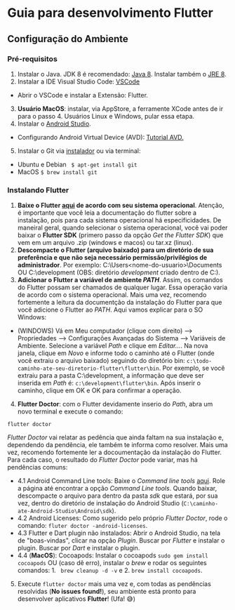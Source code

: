 # Guia para desenvolvimento Flutter

## Configuração do Ambiente 

### Pré-requisitos

1. Instalar o Java. JDK 8 é recomendado: [Java 8](https://www.oracle.com/java/technologies/downloads/#jdk8-windows). Instalar também o [JRE 8](https://www.oracle.com/java/technologies/downloads/#jre8-windows).
2. Instalar a IDE Visual Studio Code: [VSCode](https://code.visualstudio.com)
 * Abrir o VSCode e instalar a Extensão: Flutter. 
3. **Usuário MacOS**: instalar, via AppStore, a ferramente XCode antes de ir para o passo 4. Usuários Linux e Windows, pular essa etapa.
4. Instalar o [Android Studio](https://developer.android.com/studio?hl=pt-br#downloads). 
  * Configurando Android Virtual Device (AVD): [Tutorial AVD.](https://github.com/jeanmmlima/flutter-guide/blob/main/docs/Tutorial%20AVD%20-%20Android%20Studio.pdf)
5. Instalar o Git via [instalador](https://git-scm.com/downloads) ou via terminal: 

- Ubuntu e Debian ```  $ apt-get install git ```
- MacOS ``` $ brew install git ```

### Instalando Flutter

1. **Baixe o Flutter [aqui](https://docs.flutter.dev/get-started/install) de acordo com seu sistema operacional**. Atenção, é importante que você leia a documentação do flutter sobre a instalação, pois para cada sistema operacional há especificidades. De maneiral geral, quando selecionar o sistema operacional, você vai poder baixar o **Flutter SDK** (primero passo da opção *Get the Flutter SDK*) que vem em um arquivo .zip (windows e macos) ou tar.xz (linux). 
2. **Descompacte o Flutter (arquivo baixado) para um diretório de sua preferência e que não seja necessário permissão/privilégios de administrador**. Por exemplo: C:\Users\<nome-do-usuario>\Documents OU C:\development (OBS: diretório *development* criado dentro de C:). 
3. **Adicionar o Flutter a variável de ambiente *PATH***. Assim, os comandos do Flutter possam ser chamados de qualquer lugar. Essa operação varia de acordo com o sistema operacional. Mais uma vez, recomendo fortemente a leitura da documentção da instalação do Flutter para que você adicione o Flutter ao *PATH*. Aqui vamos explicar para o SO Windows:
  * (WINDOWS) Vá em Meu computador (clique com direito) --> Propriedades --> Configurações Avançadas do Sistema --> Variáveis de Ambiente. Selecione a variável *Path* e clique em *Editar...*. Na nova janela, clique em *Novo* e informe todo o caminho até o Flutter (onde você extraiu o arquivo baixado) seguindo do diretório bin: ``` c:\todo-caminho-ate-seu-diretorio-flutter\flutter\bin ```. Por exemplo, se você extraiu para a pasta C:\development, a informação que deve ser inserida em *Path* é: ```c:\development\flutter\bin```. Após inserir o caminho, clique em OK e OK para confirmar a operação. 
4. **Flutter Doctor**: com o Flutter devidamente inserio do *Path*, abra um novo terminal e execute o comando: 
 ```
 flutter doctor
 ```
*Flutter Doctor* vai relatar as pedência que ainda faltam na sua instalação e, dependendo da pendência, ele também te informa como resolver.  Mais uma vez, recomendo fortemente ler a docoumentação da instalação do Flutter. Para cada caso, o resultado do *Flutter Doctor* pode variar, mas há pendências comuns:
 * 4.1 Android Command Line tools: Baixe o *Command line tools* [aqui](https://developer.android.com/studio#downloads). Role a página até encontrar a opção *Command Line tools*. Quando baixar, descompacte o arquivo para dentro da pasta *sdk* que estará, por sua vez, dentro do diretório de instalação do Android Studio (```C:\caminho-ate-Android-Studio\Android\sdk```). 
 * 4.2 Android Licenses: Como sugerido pelo próprio *Flutter Doctor*, rode o comando: ```fluter doctor -android-licenses```.
 * 4.3 Flutter e Dart plugin não instalados: Abrir o Android Studio, na tela de "boas-vindas", clicar na opção *Plugin*. Buscar por *Flutter* e instalar o plugin. Buscar por *Dart* e instalar o plugin.
 * 4.4 (**MacOS**): Cocoapods: Instalar o cocoapods ```sudo gem install cocoapods``` OU (caso dê erro), instalar o *brew* e rodar os seguintes comandos: 1. ``` brew cleanup -d -v``` e 2. ```brew install cocoapods```. 
5. Execute ```flutter doctor``` mais uma vez e, com todas as pendências resolvidas (**No issues found!**), seu ambiente está pronto para desenvolver aplicativos **Flutter**! (Ufa! :sweat_smile:)
